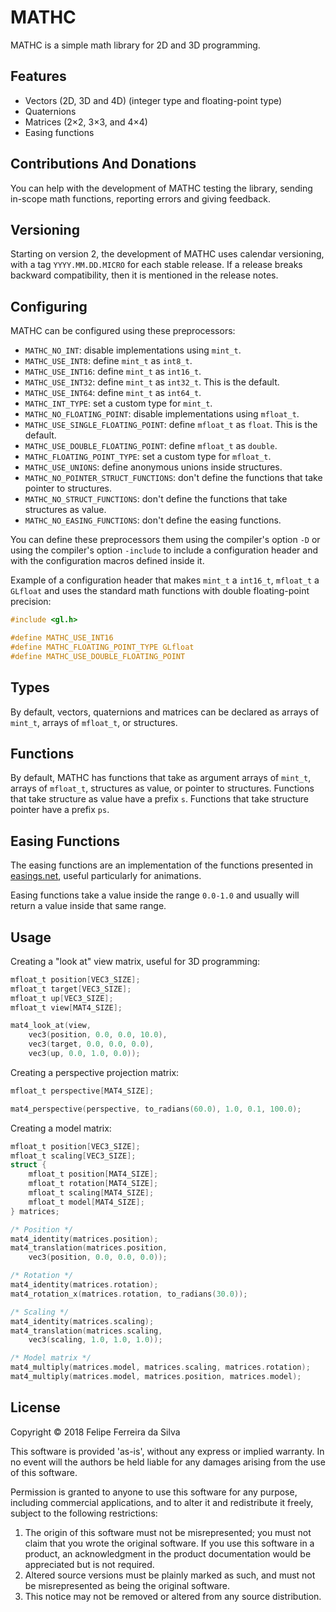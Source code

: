 # MATHC

MATHC is a simple math library for 2D and 3D programming.

## Features

- Vectors (2D, 3D and 4D) (integer type and floating-point type)
- Quaternions
- Matrices (2×2, 3×3, and 4×4)
- Easing functions

## Contributions And Donations

You can help with the development of MATHC testing the library, sending in-scope math functions, reporting errors and giving feedback.

## Versioning

Starting on version 2, the development of MATHC uses calendar versioning, with a tag `YYYY.MM.DD.MICRO` for each stable release. If a release breaks backward compatibility, then it is mentioned in the release notes.

## Configuring

MATHC can be configured using these preprocessors:

- `MATHC_NO_INT`: disable implementations using `mint_t`.
- `MATHC_USE_INT8`: define `mint_t` as `int8_t`.
- `MATHC_USE_INT16`: define `mint_t` as `int16_t`.
- `MATHC_USE_INT32`: define `mint_t` as `int32_t`. This is the default.
- `MATHC_USE_INT64`: define `mint_t` as `int64_t`.
- `MATHC_INT_TYPE`: set a custom type for `mint_t`.
- `MATHC_NO_FLOATING_POINT`: disable implementations using `mfloat_t`.
- `MATHC_USE_SINGLE_FLOATING_POINT`: define `mfloat_t` as `float`. This is the default.
- `MATHC_USE_DOUBLE_FLOATING_POINT`: define `mfloat_t` as `double`.
- `MATHC_FLOATING_POINT_TYPE`: set a custom type for `mfloat_t`.
- `MATHC_USE_UNIONS`: define anonymous unions inside structures.
- `MATHC_NO_POINTER_STRUCT_FUNCTIONS`: don't define the functions that take pointer to structures.
- `MATHC_NO_STRUCT_FUNCTIONS`: don't define the functions that take structures as value.
- `MATHC_NO_EASING_FUNCTIONS`: don't define the easing functions.

You can define these preprocessors them using the compiler's option `-D` or using the compiler's option `-include` to include a configuration header and with the configuration macros defined inside it.

Example of a configuration header that makes `mint_t` a `int16_t`, `mfloat_t` a `GLfloat` and uses the standard math functions with double floating-point precision:

```c
#include <gl.h>

#define MATHC_USE_INT16
#define MATHC_FLOATING_POINT_TYPE GLfloat
#define MATHC_USE_DOUBLE_FLOATING_POINT
```

## Types

By default, vectors, quaternions and matrices can be declared as arrays of `mint_t`, arrays of `mfloat_t`, or structures.

## Functions

By default, MATHC has functions that take as argument arrays of `mint_t`, arrays of `mfloat_t`, structures as value, or pointer to structures. Functions that take structure as value have a prefix `s`. Functions that take structure pointer have a prefix `ps`.

## Easing Functions

The easing functions are an implementation of the functions presented in [easings.net](http://easings.net/), useful particularly for animations.

Easing functions take a value inside the range `0.0-1.0` and usually will return a value inside that same range.

## Usage

Creating a "look at" view matrix, useful for 3D programming:

```c
mfloat_t position[VEC3_SIZE];
mfloat_t target[VEC3_SIZE];
mfloat_t up[VEC3_SIZE];
mfloat_t view[MAT4_SIZE];

mat4_look_at(view,
	vec3(position, 0.0, 0.0, 10.0),
	vec3(target, 0.0, 0.0, 0.0),
	vec3(up, 0.0, 1.0, 0.0));
```

Creating a perspective projection matrix:

```c
mfloat_t perspective[MAT4_SIZE];

mat4_perspective(perspective, to_radians(60.0), 1.0, 0.1, 100.0);
```

Creating a model matrix:

```c
mfloat_t position[VEC3_SIZE];
mfloat_t scaling[VEC3_SIZE];
struct {
	mfloat_t position[MAT4_SIZE];
	mfloat_t rotation[MAT4_SIZE];
	mfloat_t scaling[MAT4_SIZE];
	mfloat_t model[MAT4_SIZE];
} matrices;

/* Position */
mat4_identity(matrices.position);
mat4_translation(matrices.position,
	vec3(position, 0.0, 0.0, 0.0));

/* Rotation */
mat4_identity(matrices.rotation);
mat4_rotation_x(matrices.rotation, to_radians(30.0));

/* Scaling */
mat4_identity(matrices.scaling);
mat4_translation(matrices.scaling,
	vec3(scaling, 1.0, 1.0, 1.0));

/* Model matrix */
mat4_multiply(matrices.model, matrices.scaling, matrices.rotation);
mat4_multiply(matrices.model, matrices.position, matrices.model);
```

## License

Copyright © 2018 Felipe Ferreira da Silva

This software is provided 'as-is', without any express or implied warranty. In no event will the authors be held liable for any damages arising from the use of this software.

Permission is granted to anyone to use this software for any purpose, including commercial applications, and to alter it and redistribute it freely, subject to the following restrictions:

1. The origin of this software must not be misrepresented; you must not claim that you wrote the original software. If you use this software in a product, an acknowledgment in the product documentation would be appreciated but is not required.
2. Altered source versions must be plainly marked as such, and must not be misrepresented as being the original software.
3. This notice may not be removed or altered from any source distribution.
